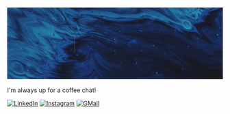 ![beep boop](images/hero.gif "My name is Simona; I love cats, robots and coding")

I'm always up for a coffee chat!

<a href="https://linkedin.com/in/winnekes" target="_blank">![LinkedIn](https://img.shields.io/badge/LinkedIn-0077B5?style=for-the-badge&logo=linkedin&logoColor=white "Badge for LinkedIn")</a>
<a href="https://instagram.com/winnekess" target="_blank">![Instagram](https://img.shields.io/badge/Instagram-E4405F?style=for-the-badge&logo=instagram&logoColor=white "Badge for Instagram")</a>
<a href="mailto:simona.winnekes@googlemail.com">![GMail](	https://img.shields.io/badge/Gmail-D14836?style=for-the-badge&logo=gmail&logoColor=white "Badge for Gmail")</a> 